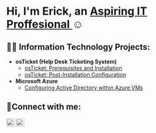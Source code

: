 <h1>Hi, I'm Erick, an <a href="https://linkedin.com/in/erickrobles310"> Aspiring IT Proffesional </a>☺</h1>

<h2>👨‍💻 Information Technology Projects:</h2>

- <b>osTicket (Help Desk Ticketing System)</b>
  - [osTicket: Prerequisites and Installation](https://github.com/erickster01/osticket-prereqs)
  - [osTicket: Post-Installation Configuration](https://github.com/erickster01/post-install-config)
- <b>Microsoft Azure</b>
  - [Configuring Active Directory within Azure VMs](https://github.com/erickster01/Configuring-Active-Directory-within-Azure-VMs
)

<h2>🤳Connect with me:</h2>

[<img align="left" alt="Josh | LinkedIn" width="22px" src="https://cdn.jsdelivr.net/npm/simple-icons@v3/icons/linkedin.svg" />][linkedin]
[<img align="left" alt="Josh | Instagram" width="22px" src="https://cdn.jsdelivr.net/npm/simple-icons@v3/icons/instagram.svg" />][instagram]

[instagram]: https://www.instagram.com/e.robles310
[linkedin]: https://linkedin.com/in/erobles310
